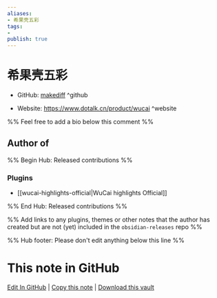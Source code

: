 ```yaml
---
aliases:
- 希果壳五彩
tags:
- 
publish: true
---
```


# 希果壳五彩

- GitHub: [makediff](https://github.com/makediff/) ^github
<!-- - Discord: `@` ^discord-->
- Website: <https://www.dotalk.cn/product/wucai> ^website
<!-- - [[Publish sites|Publish site]]: <https://> ^publish-->

%% Feel free to add a bio below this comment %%


## Author of

%% Begin Hub: Released contributions %%
### Plugins
- [[wucai-highlights-official|WuCai highlights Official]]

%% End Hub: Released contributions %%

%% Add links to any plugins, themes or other notes that the author has created but are not (yet) included in the `obsidian-releases` repo %%

<!--
### Unlisted plugins
-->

<!--
### Others
-->

<!--
## Sponsor this author
-->

<!-- - [[GitHub sponsors]]: [Sponsor @makediff on GitHub Sponsors](https://github.com/sponsors/makediff) ^github-sponsor-->
<!-- - [[Buy me a coffee]]: <https://> ^buy-me-a-coffee-->
<!-- - [[PayPal]]: <https://> ^paypal-->
<!-- - [[Patreon]]: <https://> ^patreon-->

<!--
## Follow this author
-->

<!-- - [[YouTube Channels|On YouTube]]: <https://> ^youtube-->
<!-- - Twitter: <https://> ^twitter-->
<!-- - ... -->

%% Hub footer: Please don't edit anything below this line %%

# This note in GitHub

<span class="git-footer">[Edit In GitHub](https://github.dev/obsidian-community/obsidian-hub/blob/main/01%20-%20Community/People/makediff.md "git-hub-edit-note") | [Copy this note](https://raw.githubusercontent.com/obsidian-community/obsidian-hub/main/01%20-%20Community/People/makediff.md "git-hub-copy-note") | [Download this vault](https://github.com/obsidian-community/obsidian-hub/archive/refs/heads/main.zip "git-hub-download-vault") </span>
